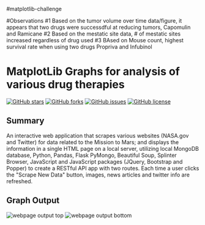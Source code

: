 #matplotlib-challenge

#Observations
#1 Based on the tumor volume over time data/figure, it appears that two drugs were successdful at reducing tumors, Capomulin and Ramicane
#2 Based on the mestatic site data, # of mestatic sites increased regardless of drug used
#3 BAsed on Mouse count, highest survival rate when using two drugs Propriva and Infubinol

# MatplotLib Graphs for analysis of various drug therapies
<a href="https://github.com/msfa12th/matplotlib-updated-challenge/stargazers"><img alt="GitHub stars" src="https://img.shields.io/github/stars/msfa12th/matplotlib-updated-challenge?color=blue"></a>
<a href="https://github.com/msfa12th/matplotlib-updated-challenge/network"><img alt="GitHub forks" src="https://img.shields.io/github/forks/msfa12th/matplotlib-updated-challenge?color=pink"></a>
<a href="https://github.com/msfa12th/matplotlib-updated-challenge/issues"><img alt="GitHub issues" src="https://img.shields.io/github/issues/msfa12th/matplotlib-updated-challenge"></a>
<a href="https://github.com/msfa12th/matplotlib-updated-challenge"><img alt="GitHub license" src="https://img.shields.io/github/license/msfa12th/matplotlib-updated-challenge?color=purple"></a>

## Summary
An interactive web application that scrapes various websites (NASA.gov and Twitter)  for data related to the Mission to Mars; and displays the information in a single HTML page on a local server, utilizing local MongoDB database, Python, Pandas, Flask PyMongo, Beautiful Soup, Splinter Browser, JavaScript and JavaScript packages (JQuery, Bootstrap and Popper) to create a RESTful API app with two routes. Each time a user clicks the "Scrape New Data" button, images, news articles and twitter info are refreshed.

## Graph Output
![webpage output top](images/marsWebPart1.png)
![webpage output bottom](images/marsWebPart2.png)
